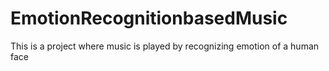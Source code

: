 # EmotionRecognitionbasedMusic
This is a project where music is played by recognizing emotion of a human face

